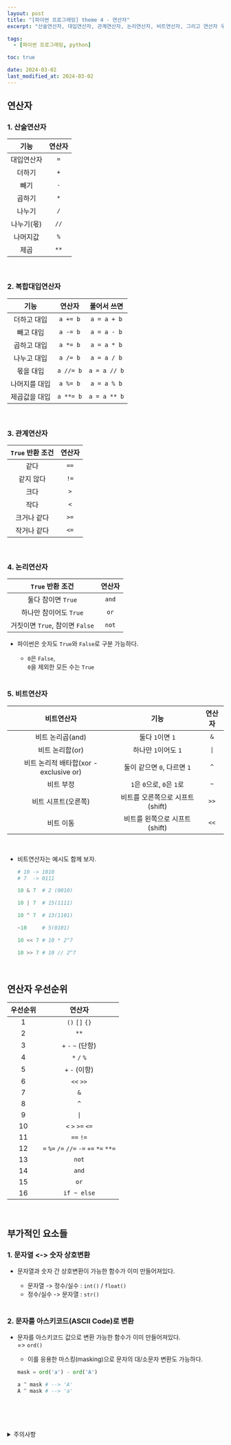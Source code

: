 ```yaml
---
layout: post
title: "[파이썬 프로그래밍] theme 4 - 연산자"
excerpt: "산술연산자, 대입연산자, 관계연산자, 논리연산자, 비트연산자, 그리고 연산자 우선순위"

tags:
  - [파이썬 프로그래밍, python]

toc: true

date: 2024-03-02
last_modified_at: 2024-03-02
---
```

## 연산자
### 1. 산술연산자

|기능|연산자|
|:---:|:---:|
|대입연산자|`=`|
|더하기|`+`|
|빼기|`-`|
|곱하기|`*`|
|나누기|`/`|
|나누기(몫)|`//`|
|나머지값|`%`|
|제곱|`**`|

<br>

### 2. 복합대입연산자

|기능|연산자|풀어서 쓰면|
|:---:|:---:|:---:|
|더하고 대입|`a += b`|`a = a + b`|
|빼고 대입|`a -= b`|`a = a - b`|
|곱하고 대입|`a *= b`|`a = a * b`|
|나누고 대입|`a /= b`|`a = a / b`|
|몫을 대입|`a //= b`|`a = a // b`|
|나머지를 대입|`a %= b`|`a = a % b`|
|제곱값을 대입|`a **= b`|`a = a ** b`|

<br>

### 3. 관계연산자

|`True` 반환 조건|연산자|
|:---:|:---:|
|같다|`==`|
|같지 않다|`!=`|
|크다|`>`|
|작다|`<`|
|크거나 같다|`>=`|
|작거나 같다|`<=`|

<br>

### 4. 논리연산자

|`True` 반환 조건|연산자|
|:---:|:---:|
|둘다 참이면 `True`|`and`|
|하나만 참이어도 `True`|`or`|
|거짓이면 `True`, 참이면 `False`|`not`|

- 파이썬은 숫자도 `True`와 `False`로 구분 가능하다.  

  - `0`은 `False`,  
  `0`을 제외한 모든 수는 `True`  

  <br>

### 5. 비트연산자

|비트연산자|기능|연산자|
|:---:|:---:|:---:|
|비트 논리곱(and)|둘다 `1`이면 `1`|`&`|
|비트 논리합(or)|하나만 `1`이어도 `1`|`\|`|
|비트 논리적 배타합(xor - exclusive or)|둘이 같으면 `0`, 다르면 `1`|`^`|
|비트 부정|`1`은 `0`으로, `0`은 `1`로|`~`|
|비트 시프트(오른쪽)|비트를 오른쪽으로 시프트(shift)|`>>`|
|비트 이동|비트를 왼쪽으로 시프트(shift)|`<<`|

<br>

- 비트연산자는 예시도 함께 보자.  

  ```python
  # 10 -> 1010
  # 7  -> 0111

  10 & 7  # 2 (0010)

  10 | 7  # 15(1111)

  10 ^ 7  # 13(1101)

  ~10     # 5(0101)

  10 << 7 # 10 * 2^7

  10 >> 7 # 10 // 2^7
  ```

  <br>

## 연산자 우선순위

|우선순위|연산자|
|:---:|:---:|
|1|`()` `[]` `{}`|
|2|`**`|
|3|`+` `-` `~` (단항)|
|4|`*` `/` `%`|
|5|`+` `-` (이항)|
|6|`<<` `>>`|
|7|`&`|
|8|`^`|
|9|`\|`|
|10|`<` `>` `>=` `<=`|
|11|`==` `!=`|
|12|`=` `%=` `/=` `//=` `-=` `+=` `*=` `**=`|
|13|`not`|
|14|`and`|
|15|`or`|
|16|`if ~ else`|

<br>

## 부가적인 요소들
### 1. 문자열 <-> 숫자 상호변환
- 문자열과 숫자 간 상호변환이 가능한 함수가 이미 만들어져있다.  

  - 문자열 -> 정수/실수 : `int()` / `float()`
  - 정수/실수 -> 문자열 : `str()`

  <br>

### 2. 문자를 아스키코드(ASCII Code)로 변환
- 문자를 아스키코드 값으로 변환 가능한 함수가 이미 만들어져있다.  
  => `ord()`

  - 이를 응용한 마스킹(masking)으로 문자의 대/소문자 변환도 가능하다.  
  
  ```python
  mask = ord('a') - ord('A')

  a ^ mask # --> 'A'
  A ^ mask # --> 'a'
  ```

<br>
<br>
<br>
<br>
<details>
<summary>주의사항</summary>
<div markdown="1">

이 포스팅은 강원대학교 이헌길 교수님의 파이썬 프로그래밍 수업을 들으며 내용을 정리 한 것입니다.  
수업 내용에 대한 저작권은 교수님께 있으니,  
다른 곳으로의 무분별한 내용 복사를 자제해 주세요.

</div>
</details> 